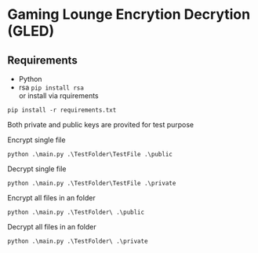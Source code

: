 # Gaming Lounge Encrytion Decrytion (GLED)

## Requirements

- Python
- rsa `pip install rsa`<br>
  or install via rquirements

```
pip install -r requirements.txt
```

Both private and public keys are provited for test purpose

Encrypt single file

```
python .\main.py .\TestFolder\TestFile .\public
```

Decrypt single file

```
python .\main.py .\TestFolder\TestFile .\private
```

Encrypt all files in an folder

```
python .\main.py .\TestFolder\ .\public
```

Decrypt all files in an folder

```
python .\main.py .\TestFolder\ .\private
```
